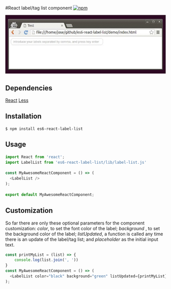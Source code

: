 #React label/tag list component
[![npm](https://img.shields.io/npm/v/es6-react-label-list.svg?style=flat-square)](https://www.npmjs.com/package/es6-react-label-list)

![Screencast](./images/demo.gif)


## Dependencies

[React](http://facebook.github.io/react/)
[Less](http://lesscss.org/)

## Installation

```
$ npm install es6-react-label-list
```

## Usage

```js
import React from 'react';
import LabelList from 'es6-react-label-list/lib/label-list.js'

const MyAwesomeReactComponent = () => (
  <LabelList />
);

export default MyAwesomeReactComponent;
```

## Customization

So far there are only these optional parameters for the component customization: *color*, to set the font color of the label; *background* , to set the background color of the label; *listUpdated*, a function is called any time there is an update of the label/tag list; and *placeholder* as the initial input text.

```js
const printMyList = (list) => {
    console.log(list.join(', '))
}
const MyAwesomeReactComponent = () => (
  <LabelList color="black" background="green" listUpdated={printMyList}/>
);
```


